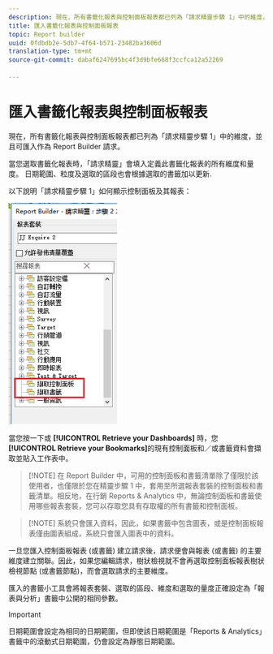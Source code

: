 ```yaml
---
description: 現在，所有書籤化報表與控制面板報表都已列為「請求精靈步驟 1」中的維度，並且可匯入作為 Report Builder 請求。
title: 匯入書籤化報表與控制面板報表
topic: Report builder
uuid: 0fdbdb2e-5db7-4f64-b571-23482ba3606d
translation-type: tm+mt
source-git-commit: dabaf6247695bc4f3d9bfe668f3ccfca12a52269

---
```



# 匯入書籤化報表與控制面板報表

現在，所有書籤化報表與控制面板報表都已列為「請求精靈步驟 1」中的維度，並且可匯入作為 Report Builder 請求。

當您選取書籤化報表時，「請求精靈」會填入定義此書籤化報表的所有維度和量度。 日期範圍、粒度及選取的區段也會根據選取的書籤加以更新.

以下說明「請求精靈步驟 1」如何顯示控制面板及其報表：

![](assets/import_dashboard_reportlet.png)

當您按一下或 **[!UICONTROL Retrieve your Dashboards]** 時，您 **[!UICONTROL Retrieve your Bookmarks]**&#x200B;的現有控制面板和／或書籤資料會擷取並貼入工作表中。

>[!NOTE] 在 Report Builder 中，可用的控制面板和書籤清單除了僅限於該使用者，也僅限於您在精靈步驟 1 中，套用至所選報表套裝的控制面板和書籤清單。相反地，在行銷 Reports &amp; Analytics 中，無論控制面板和書籤使用哪些報表套裝，您可以存取您具有存取權的所有書籤和控制面板。

>[!NOTE] 系統只會匯入資料，因此，如果書籤中包含圖表，或是控制面板報表僅由圖表組成，系統只會匯入圖表中的資料。

一旦您匯入控制面板報表 (或書籤) 建立請求後，請求便會與報表 (或書籤) 的主要維度建立關聯。因此，如果您編輯請求，樹狀檢視就不會再選取控制面板報表樹狀檢視節點 (或書籤節點)，而會選取請求的主要維度。

匯入的書籤小工具會將報表套裝、選取的區段、維度和選取的量度正確設定為「報表與分析」書籤中公開的相同參數。

>[!IMPORTANT]
>
>日期範圍會設定為相同的日期範圍，但即使該日期範圍是「Reports &amp; Analytics」書籤中的滾動式日期範圍，仍會設定為靜態日期範圍。

